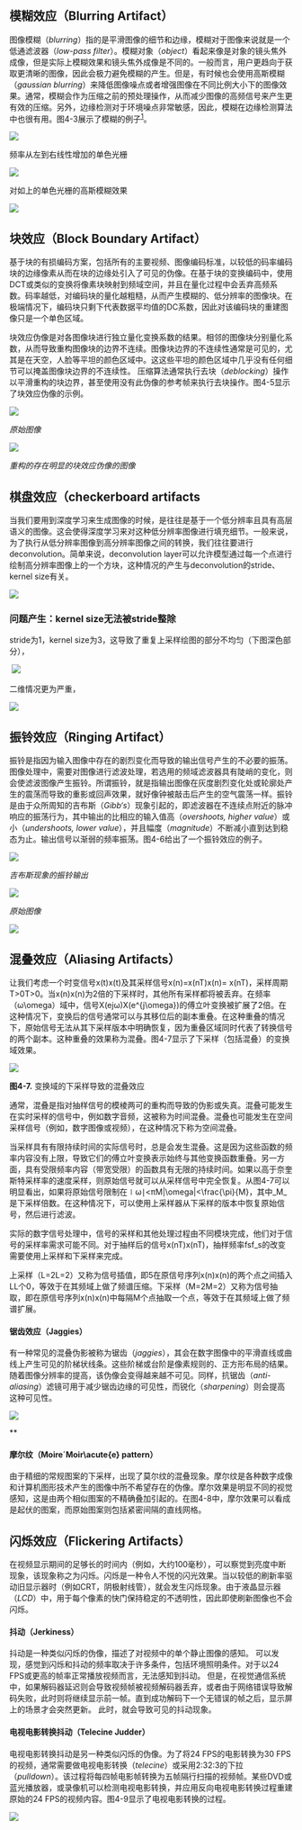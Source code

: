 
## 模糊效应（Blurring Artifact）

图像模糊（_blurring_）指的是平滑图像的细节和边缘，模糊对于图像来说就是一个低通滤波器（_low-pass filter_）。模糊对象（_object_）看起来像是对象的镜头焦外成像，但是实际上模糊效果和镜头焦外成像是不同的。一般而言，用户更趋向于获取更清晰的图像，因此会极力避免模糊的产生。但是，有时候也会使用高斯模糊（_gaussian blurring_）来降低图像噪点或者增强图像在不同比例大小下的图像效果。通常，模糊会作为压缩之前的预处理操作，从而减少图像的高频信号来产生更有效的压缩。另外，边缘检测对于环境噪点非常敏感，因此，模糊在边缘检测算法中也很有用。图4-3展示了模糊的例子<sup><a href="https://wangwei1237.github.io/digital_video_concepts/docs/4_1_2_CommonArtifacts.html#fn_1" id="reffn_1">1</a></sup>。

![](https://wangwei1237.github.io/digital_video_concepts/images/4_3_left.png)

频率从左到右线性增加的单色光栅

![](https://wangwei1237.github.io/digital_video_concepts/images/4_3_right.png)

对如上的单色光栅的高斯模糊效果


![](https://wangwei1237.github.io/digital_video_concepts/images/4_4.png)


## 块效应（Block Boundary Artifact）

基于块的有损编码方案，包括所有的主要视频、图像编码标准，以较低的码率编码块的边缘像素从而在块的边缘处引入了可见的伪像。在基于块的变换编码中，使用DCT或类似的变换将像素块映射到频域空间，并且在量化过程中会丢弃高频系数。码率越低，对编码块的量化越粗糙，从而产生模糊的、低分辨率的图像块。在极端情况下，编码块只剩下代表数据平均值的DC系数，因此对该编码块的重建图像只是一个单色区域。

块效应伪像是对各图像块进行独立量化变换系数的结果。相邻的图像块分别量化系数，从而导致重构图像块的边界不连续。图像块边界的不连续性通常是可见的，尤其是在天空，人脸等平坦的颜色区域中。这这些平坦的颜色区域中几乎没有任何细节可以掩盖图像块边界的不连续性。 压缩算法通常执行去块（_deblocking_）操作以平滑重构的块边界，甚至使用没有此伪像的参考帧来执行去块操作。图4-5显示了块效应伪像的示例。

![](https://wangwei1237.github.io/digital_video_concepts/images/4_5_1.png)

_原始图像_

![](https://wangwei1237.github.io/digital_video_concepts/images/4_5_2.png)

_重构的存在明显的块效应伪像的图像_


## 棋盘效应（checkerboard artifacts

当我们要用到深度学习来生成图像的时候，是往往是基于一个低分辨率且具有高层语义的图像。这会使得深度学习来对这种低分辨率图像进行填充细节。一般来说，为了执行从低分辨率图像到高分辨率图像之间的转换，我们往往要进行deconvolution。简单来说，deconvolution layer可以允许模型通过每一个点进行绘制高分辨率图像上的一个方块，这种情况的产生与deconvolution的stride、kernel size有关。

![](https://img2018.cnblogs.com/blog/1161096/201809/1161096-20180926144944300-1086423365.png)


### 问题产生：kernel size无法被stride整除

stride为1，kernel size为3，这导致了重复上采样绘图的部分不均匀（下图深色部分），

 ![](https://img2018.cnblogs.com/blog/1161096/201809/1161096-20180926145309980-156768802.png)

二维情况更为严重，

![](https://img2018.cnblogs.com/blog/1161096/201809/1161096-20180926145530742-1033615989.png)


## 振铃效应（Ringing Artifact）

振铃是指因为输入图像中存在的剧烈变化而导致的输出信号产生的不必要的振荡。图像处理中，需要对图像进行滤波处理，若选用的频域滤波器具有陡峭的变化，则会使滤波图像产生振铃。所谓振铃，就是指输出图像在灰度剧烈变化处或轮廓处产生的震荡而导致的重影或回声效果，就好像钟被敲击后产生的空气震荡一样。振铃是由于众所周知的吉布斯（_Gibb‘s_）现象引起的，即滤波器在不连续点附近的脉冲响应的振荡行为，其中输出的比相应的输入值高（_overshoots, higher value_）或小（_undershoots, lower value_），并且幅度（_magnitude_）不断减小直到达到稳态为止。输出信号以渐弱的频率振荡。图4-6给出了一个振铃效应的例子。

![](https://wangwei1237.github.io/digital_video_concepts/images/4_6_1.png)

_吉布斯现象的振铃输出_

![](https://wangwei1237.github.io/digital_video_concepts/images/4_6_2.png)

_原始图像_

![](https://wangwei1237.github.io/digital_video_concepts/images/4_6_3.png)


## 混叠效应（Aliasing Artifacts）

让我们考虑一个时变信号x(t)x(t)及其采样信号x(n)\=x(nT)x(n)= x(nT)，采样周期T\>0T>0。当x(n)x(n)为2倍的下采样时，其他所有采样都将被丢弃。在频率（ω\\omega）域中，信号X(ejω)X(e^{j\\omega})的傅立叶变换被扩展了2倍。在这种情况下，变换后的信号通常可以与其移位后的副本重叠。在这种重叠的情况下，原始信号无法从其下采样版本中明确恢复，因为重叠区域同时代表了转换信号的两个副本。这种重叠的效果称为混叠。图4-7显示了下采样（包括混叠）的变换域效果。

![](https://wangwei1237.github.io/digital_video_concepts/images/4_7.png)

**图4-7.** 变换域的下采样导致的混叠效应

通常，混叠是指对抽样信号的模棱两可的重构而导致的伪影或失真。混叠可能发生在实时采样的信号中，例如数字音频，这被称为时间混叠。混叠也可能发生在空间采样信号（例如，数字图像或视频），在这种情况下称为空间混叠。

当采样具有有限持续时间的实际信号时，总是会发生混叠。这是因为这些函数的频率内容没有上限，导致它们的傅立叶变换表示始终与其他变换函数重叠。另一方面，具有受限频率内容（带宽受限）的函数具有无限的持续时间。如果以高于奈奎斯特采样率的速度采样，则原始信号就可以从采样信号中完全恢复。从图4-7可以明显看出，如果将原始信号限制在∣ω∣<πM|\\omega|<\\frac{\\pi}{M}，其中_M_是下采样倍数。在这种情况下，可以使用上采样器从下采样的版本中恢复原始信号，然后进行滤波。

实际的数字信号处理中，信号的采样和其他处理过程由不同模块完成，他们对于信号的采样率需求可能不同。对于抽样后的信号x(nT)x(nT)，抽样频率fsf\_s的改变需要使用上采样和下采样来完成。

上采样（L\=2L=2）又称为信号插值，即5在原信号序列x(n)x(n)的两个点之间插入LL个0，等效于在其频域上做了频谱压缩。下采样（M\=2M=2）又称为信号抽取，即在原信号序列x(n)x(n)中每隔M个点抽取一个点，等效于在其频域上做了频谱扩展。

#### 锯齿效应（Jaggies）

有一种常见的混叠伪影被称为锯齿（_jaggies_），其会在数字图像中的平滑直线或曲线上产生可见的阶梯状线条。这些阶梯或台阶是像素规则的、正方形布局的结果。随着图像分辨率的提高，该伪像会变得越来越不可见。同样，抗锯齿（_anti-aliasing_）滤镜可用于减少锯齿边缘的可见性，而锐化（_sharpening_）则会提高这种可见性。


![](https://wangwei1237.github.io/digital_video_concepts/images/4_8.png)

**

#### 摩尔纹（Moire´Moir\\acute{e} pattern）

由于精细的常规图案的下采样，出现了莫尔纹的混叠现象。摩尔纹是各种数字成像和计算机图形技术产生的图像中所不希望存在的伪像。摩尔效果是明显不同的视觉感知，这是由两个相似图案的不精确叠加引起的。在图4-8中，摩尔效果可以看成是起伏的图案，而原始图案则包括紧密间隔的直线网格。

## 闪烁效应（Flickering Artifacts）

在视频显示期间的足够长的时间内（例如，大约100毫秒），可以察觉到亮度中断现象，该现象称之为闪烁。闪烁是一种令人不悦的闪光效果。当以较低的刷新率驱动旧显示器时（例如CRT，阴极射线管），就会发生闪烁现象。由于液晶显示器（_LCD_）中，用于每个像素的快门保持稳定的不透明性，因此即使刷新图像也不会闪烁。

#### 抖动（Jerkiness）

抖动是一种类似闪烁的伪像，描述了对视频中的单个静止图像的感知。 可以发现，感觉到闪烁和抖动的频率取决于许多条件，包括环境照明条件。对于以24 FPS或更高的帧率正常播放视频而言，无法感知到抖动。 但是，在视觉通信系统中，如果解码器延迟则会导致视频帧被视频解码器丢弃，或者由于网络错误导致解码失败，此时则将继续显示前一帧。直到成功解码下一个无错误的帧之后，显示屏上的场景才会突然更新。 此时，就会导致可见的抖动现象。

#### 电视电影转换抖动（Telecine Judder）

电视电影转换抖动是另一种类似闪烁的伪像。为了将24 FPS的电影转换为30 FPS的视频，通常需要做电视电影转换（_telecine_）或采用2:32:3的下拉（_pulldown_）。该过程将每四帧电影帧转换为五帧隔行扫描的视频帧。某些DVD或蓝光播放器，或录像机可以检测电视电影转换，并应用反向电视电影转换过程重建原始的24 FPS的视频内容。图4-9显示了电视电影转换的过程。

![](https://wangwei1237.github.io/digital_video_concepts/images/4_9.png)


